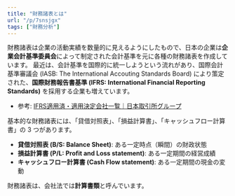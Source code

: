 ```yaml
---
title: "財務諸表とは"
url: "/p/7snsjgx"
tags: ["財務分析"]
---
```


財務諸表は企業の活動実績を数量的に見えるようにしたもので、日本の企業は**企業会計基準委員会**によって制定された会計基準を元に各種の財務諸表を作成しています。
最近は、会計基準を国際的に統一しようという流れがあり、国際会計基準審議会 (IASB: The International Accouting Standards Board) により策定された、**国際財務報告書基準 (IFRS: International Financial Reporting Standards)** を採用する企業も増えています。

- 参考: [IFRS適用済・適用決定会社一覧｜日本取引所グループ](http://www.jpx.co.jp/listing/stocks/ifrs/)

基本的な財務諸表には、「貸借対照表」、「損益計算書」、「キャッシュフロー計算書」の 3 つがあります。

- <b>貸借対照表 (B/S: Balance Sheet)</b>: ある一定時点（瞬間）の財政状態
- <b>損益計算書 (P/L: Profit and Loss statement)</b>: ある一定期間の経営成績
- <b>キャッシュフロー計算書 (Cash Flow statement)</b>: ある一定期間の現金の変動

財務諸表は、会社法では**計算書類**と呼んでいます。

